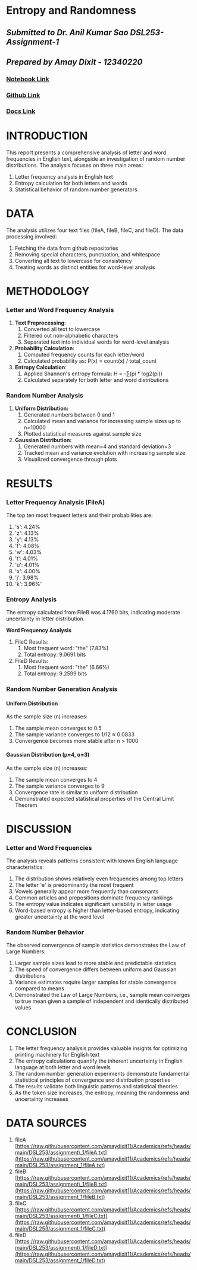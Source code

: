 # Entropy and Randomness

## *Submitted to Dr. Anil Kumar Sao* *DSL253-Assignment-1*

## *Prepared by Amay Dixit \- 12340220*

### [Notebook Link](https://colab.research.google.com/drive/1o6nFTad4ZSJoeHF6j1IKj0g4iJUQ00et?usp=sharing) 
### [Github Link](https://github.com/amaydixit11/Academics/tree/main/DSL253/assignment_1) 
### [Docs Link](https://docs.google.com/document/d/143dyjNots-8kMUZzZPAzHFNwkEHArXHWc22G-gjbrmY/edit?usp=sharing)

# INTRODUCTION

This report presents a comprehensive analysis of letter and word frequencies in English text, alongside an investigation of random number distributions. The analysis focuses on three main areas:

1. Letter frequency analysis in English text  
2. Entropy calculation for both letters and words  
3. Statistical behavior of random number generators

# DATA

The analysis utilizes four text files (fileA, fileB, fileC, and fileD). The data processing involved:

1. Fetching the data from github repositories  
2. Removing special characters, punctuation, and whitespace  
3. Converting all text to lowercase for consistency  
4. Treating words as distinct entities for word-level analysis

# METHODOLOGY	

### **Letter and Word Frequency Analysis**

1. **Text Preprocessing**:  
   1. Converted all text to lowercase  
   2. Filtered out non-alphabetic characters  
   3. Separated text into individual words for word-level analysis  
2. **Probability Calculation**:  
   1. Computed frequency counts for each letter/word  
   2. Calculated probability as: P(x) \= count(x) / total\_count  
3. **Entropy Calculation**:  
   1. Applied Shannon's entropy formula: H \= \-∑(pi \* log2(pi))  
   2. Calculated separately for both letter and word distributions

### **Random Number Analysis**

1. **Uniform Distribution:**  
   1. Generated numbers between 0 and 1  
   2. Calculated mean and variance for increasing sample sizes up to n=10000  
   3. Plotted statistical measures against sample size  
2. **Gaussian Distribution:**  
   1. Generated numbers with mean=4 and standard deviation=3  
   2. Tracked mean and variance evolution with increasing sample size  
   3. Visualized convergence through plots

# RESULTS

### **Letter Frequency Analysis (FileA)**

The top ten most frequent letters and their probabilities are:

1. 's': 4.24%	  
2. 'z': 4.13%  
3. 'y': 4.13%  
4. 'f': 4.08%  
5. 'w': 4.03%  
6. 't': 4.01%  
7. 'u': 4.01%  
8. 'x': 4.00%  
9. 'j': 3.98%  
10. 'k': 3.96%'

### **Entropy Analysis**

The entropy calculated from FileB was 4.1760 bits, indicating moderate uncertainty in letter distribution.

**Word Frequency Analysis**

1. FileC Results:  
   1. Most frequent word: "the" (7.83%)  
   2. Total entropy: 9.0691 bits  
2. FileD Results:  
   1. Most frequent word: "the" (6.66%)  
   2. Total entropy: 9.2599 bits

### **Random Number Generation Analysis**

#### **Uniform Distribution**

As the sample size (n) increases:

1. The sample mean converges to 0.5  
2. The sample variance converges to 1/12 ≈ 0.0833  
3. Convergence becomes more stable after n \> 1000

#### **Gaussian Distribution (μ=4, σ=3)**

As the sample size (n) increases:

1. The sample mean converges to 4  
2. The sample variance converges to 9  
3. Convergence rate is similar to uniform distribution  
4. Demonstrated expected statistical properties of the Central Limit Theorem

# DISCUSSION

### **Letter and Word Frequencies**

The analysis reveals patterns consistent with known English language characteristics:

1. The distribution shows relatively even frequencies among top letters  
2. The letter 'e' is predominantly the most frequent  
3. Vowels generally appear more frequently than consonants  
4. Common articles and prepositions dominate frequency rankings  
5. The entropy value indicates significant variability in letter usage  
6. Word-based entropy is higher than letter-based entropy, indicating greater uncertainty at the word level

### **Random Number Behavior**

The observed convergence of sample statistics demonstrates the Law of Large Numbers:

1. Larger sample sizes lead to more stable and predictable statistics  
2. The speed of convergence differs between uniform and Gaussian distributions  
3. Variance estimates require larger samples for stable convergence compared to means  
4. Demonstrated the Law of Large Numbers, i.e., sample mean converges to true mean given a sample of independent and identically distributed values

# CONCLUSION

1. The letter frequency analysis provides valuable insights for optimizing printing machinery for English text  
2. The entropy calculations quantify the inherent uncertainty in English language at both letter and word levels  
3. The random number generation experiments demonstrate fundamental statistical principles of convergence and distribution properties  
4. The results validate both linguistic patterns and statistical theories  
5. As the token size increases, the entropy, meaning the randomness and uncertainty increases

# DATA SOURCES

1. fileA [https://raw.githubusercontent.com/amaydixit11/Academics/refs/heads/main/DSL253/assignment\_1/fileA.txt](https://raw.githubusercontent.com/amaydixit11/Academics/refs/heads/main/DSL253/assignment_1/fileA.txt)  
2. fileB  [https://raw.githubusercontent.com/amaydixit11/Academics/refs/heads/main/DSL253/assignment\_1/fileB.txt](https://raw.githubusercontent.com/amaydixit11/Academics/refs/heads/main/DSL253/assignment_1/fileB.txt)  
3. fileC  [https://raw.githubusercontent.com/amaydixit11/Academics/refs/heads/main/DSL253/assignment\_1/fileC.txt](https://raw.githubusercontent.com/amaydixit11/Academics/refs/heads/main/DSL253/assignment_1/fileC.txt)  
4. fileD  [https://raw.githubusercontent.com/amaydixit11/Academics/refs/heads/main/DSL253/assignment\_1/fileD.txt](https://raw.githubusercontent.com/amaydixit11/Academics/refs/heads/main/DSL253/assignment_1/fileD.txt)